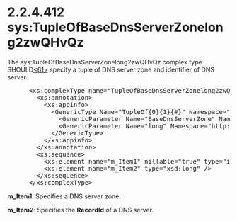 <html dir="LTR" xmlns:mshelp="http://msdn.microsoft.com/mshelp" xmlns:ddue="http://ddue.schemas.microsoft.com/authoring/2003/5" xmlns:xlink="http://www.w3.org/1999/xlink" xmlns:tool="http://www.microsoft.com/tooltip">
 <body>
 <div id="header">
 <h1 class="heading">2.2.4.412 sys:TupleOfBaseDnsServerZonelong2zwQHvQz</h1>
 </div>
 <div id="mainSection">
 <div id="mainBody">
 <div id="allHistory" class="saveHistory"></div>
 <div id="sectionSection0" class="section" name="collapseableSection">
 

<p>The sys:TupleOfBaseDnsServerZonelong2zwQHvQz complex type
SHOULD<a id="Appendix_A_Target_61"></a><a href="3b257e05-6300-4286-a090-0f9949d290bf.md#Appendix_A_61" aria-label="Product behavior note 61">&lt;61&gt;</a> specify a tuple of DNS server
zone and identifier of DNS server.</p>

<dl>
<dd>
<div><pre> &lt;xs:complexType name=&quot;TupleOfBaseDnsServerZonelong2zwQHvQz&quot;&gt;
   &lt;xs:annotation&gt;
     &lt;xs:appinfo&gt;
       &lt;GenericType Name=&quot;TupleOf{0}{1}{#}&quot; Namespace=&quot;http://schemas.datacontract.org/2004/07/System&quot; xmlns=&quot;http://schemas.microsoft.com/2003/10/Serialization/&quot;&gt;
         &lt;GenericParameter Name=&quot;BaseDnsServerZone&quot; Namespace=&quot;http://Microsoft.Windows.Ipam&quot; /&gt;
         &lt;GenericParameter Name=&quot;long&quot; Namespace=&quot;http://www.w3.org/2001/XMLSchema&quot; /&gt;
       &lt;/GenericType&gt;
     &lt;/xs:appinfo&gt;
   &lt;/xs:annotation&gt;
   &lt;xs:sequence&gt;
     &lt;xs:element name=&quot;m_Item1&quot; nillable=&quot;true&quot; type=&quot;ipam:BaseDnsServerZone&quot; /&gt;
     &lt;xs:element name=&quot;m_Item2&quot; type=&quot;xsd:long&quot; /&gt;
   &lt;/xs:sequence&gt;
 &lt;/xs:complexType&gt;
</pre></div>
</dd></dl>

<p><b>m_Item1</b>: Specifies a DNS server zone.</p>

<p><b>m_Item2</b>: Specifies the <b>RecordId</b> of a
DNS server.</p>


 </div>
 </div>
 </div>
 </body>
</html>